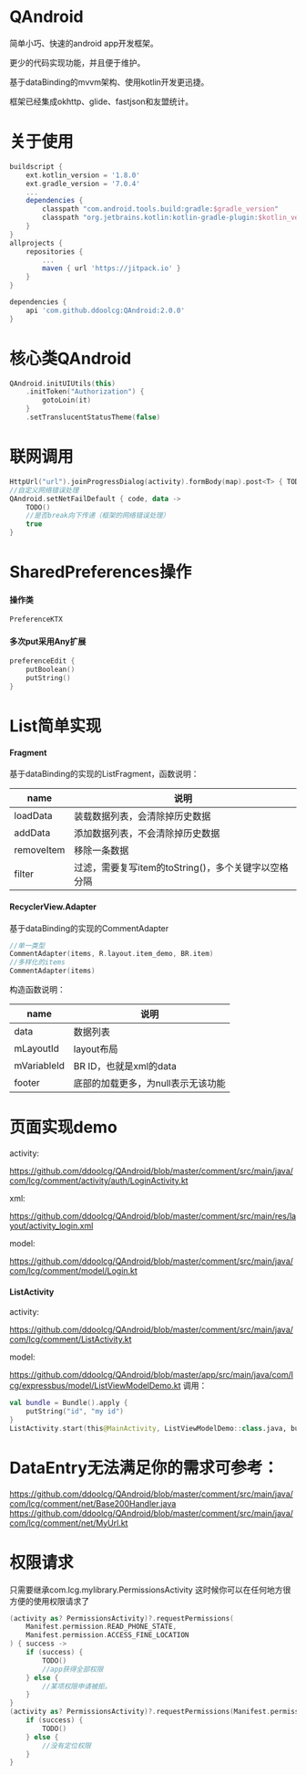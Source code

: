 # QAndroid

简单小巧、快速的android app开发框架。

更少的代码实现功能，并且便于维护。

基于dataBinding的mvvm架构、使用kotlin开发更迅捷。

框架已经集成okhttp、glide、fastjson和友盟统计。

# 关于使用

~~~gradle
buildscript {
    ext.kotlin_version = '1.8.0'
    ext.gradle_version = '7.0.4'
    ...
    dependencies {
        classpath "com.android.tools.build:gradle:$gradle_version"
        classpath "org.jetbrains.kotlin:kotlin-gradle-plugin:$kotlin_version"
    }
}
allprojects {
    repositories {
        ...
        maven { url 'https://jitpack.io' }
    }
}
~~~

~~~gradle
dependencies {
    api 'com.github.ddoolcg:QAndroid:2.0.0'
}
~~~

# 核心类QAndroid

~~~kotlin
QAndroid.initUIUtils(this)
    .initToken("Authorization") {
        gotoLoin(it)
    }
    .setTranslucentStatusTheme(false)
~~~

# 联网调用

~~~kotlin
HttpUrl("url").joinProgressDialog(activity).formBody(map).post<T> { TODO() }
//自定义网络错误处理
QAndroid.setNetFailDefault { code, data ->
    TODO()
    //是否break向下传递（框架的网络错误处理）
    true
}
~~~

# SharedPreferences操作

#### 操作类

~~~kotlin
PreferenceKTX
~~~

#### 多次put采用Any扩展

~~~kotlin
preferenceEdit {
    putBoolean()
    putString()
}
~~~

# List简单实现

#### Fragment

基于dataBinding的实现的ListFragment，函数说明：

| name       | 说明                                |
|------------|-----------------------------------|
| loadData   | 装载数据列表，会清除掉历史数据                   |
| addData    | 添加数据列表，不会清除掉历史数据                  |
| removeItem | 移除一条数据                            |
| filter     | 过滤，需要复写item的toString()，多个关键字以空格分隔 |

#### RecyclerView.Adapter

基于dataBinding的实现的CommentAdapter

~~~kotlin
//单一类型
CommentAdapter(items, R.layout.item_demo, BR.item)
//多样化的items
CommentAdapter(items)
~~~

构造函数说明：

| name        | 说明                  |
|-------------|---------------------|
| data        | 数据列表                |
| mLayoutId   | layout布局            |
| mVariableId | BR ID，也就是xml的data   |
| footer      | 底部的加载更多，为null表示无该功能 |

# 页面实现demo

activity:

https://github.com/ddoolcg/QAndroid/blob/master/comment/src/main/java/com/lcg/comment/activity/auth/LoginActivity.kt

xml:

https://github.com/ddoolcg/QAndroid/blob/master/comment/src/main/res/layout/activity_login.xml

model:

https://github.com/ddoolcg/QAndroid/blob/master/comment/src/main/java/com/lcg/comment/model/Login.kt

#### ListActivity

activity:

https://github.com/ddoolcg/QAndroid/blob/master/comment/src/main/java/com/lcg/comment/ListActivity.kt

model:

https://github.com/ddoolcg/QAndroid/blob/master/app/src/main/java/com/lcg/expressbus/model/ListViewModelDemo.kt
调用：

~~~kotlin
val bundle = Bundle().apply {
    putString("id", "my id")
}
ListActivity.start(this@MainActivity, ListViewModelDemo::class.java, bundle)
~~~

# DataEntry无法满足你的需求可参考：

https://github.com/ddoolcg/QAndroid/blob/master/comment/src/main/java/com/lcg/comment/net/Base200Handler.java
https://github.com/ddoolcg/QAndroid/blob/master/comment/src/main/java/com/lcg/comment/net/MyUrl.kt

# 权限请求

只需要继承com.lcg.mylibrary.PermissionsActivity
这时候你可以在任何地方很方便的使用权限请求了

~~~kotlin
(activity as? PermissionsActivity)?.requestPermissions(
    Manifest.permission.READ_PHONE_STATE,
    Manifest.permission.ACCESS_FINE_LOCATION
) { success ->
    if (success) {
        TODO()
        //app获得全部权限
    } else {
        //某项权限申请被拒。
    }
}
(activity as? PermissionsActivity)?.requestPermissions(Manifest.permission.ACCESS_FINE_LOCATION) { success ->
    if (success) {
        TODO()
    } else {
        //没有定位权限
    }
}
~~~